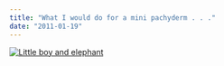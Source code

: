 ```yaml
---
title: "What I would do for a mini pachyderm . . ."
date: "2011-01-19"
---
```


[![](http://nickfoden.files.wordpress.com/2011/01/little-boy-and-elephant.jpg "Little boy and elephant")](http://nickfoden.files.wordpress.com/2011/01/little-boy-and-elephant.jpg)
